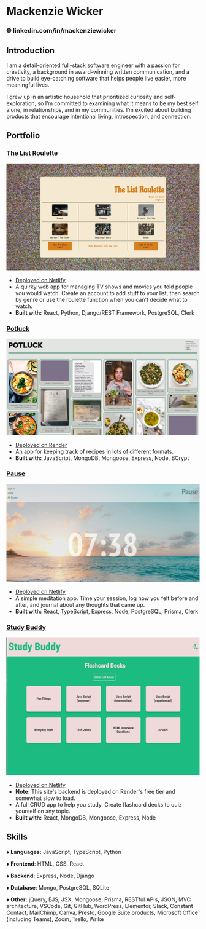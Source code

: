 # Mackenzie Wicker

### 🌐 linkedin.com/in/mackenziewicker

## Introduction

I am a detail-oriented full-stack software engineer with a passion for creativity, a background in award-winning written communication, and a drive to build eye-catching software that helps people live easier, more meaningful lives.

I grew up in an artistic household that prioritized curiosity and self-exploration, so I’m committed to examining what it means to be my best self alone, in relationships, and in my communities. I’m excited about building products that encourage intentional living, introspection, and connection.

## Portfolio

### **[The List Roulette](https://thelistroulette.netlify.app/)**

![The List Roulette](./images/BCF75602-C673-4B93-AC77-D923FF0AAD55.jpeg)

- [Deployed on Netlify](https://thelistroulette.netlify.app/)
- A quirky web app for managing TV shows and movies you told people you would watch. Create an account to add stuff to your list, then search by genre or use the roulette function when you can't decide what to watch.
- **Built with:** React, Python, Django/REST Framework, PostgreSQL, Clerk

### **[Potluck](https://potluck.onrender.com/)**

![Potluck](./images/DD7BAAD0-4F61-4003-927E-3B3CD2930F9F.jpeg)

- [Deployed on Render](https://potluck.onrender.com/)
- An app for keeping track of recipes in lots of different formats.
- **Built with:** JavaScript, MongoDB, Mongoose, Express, Node, BCrypt

### **[Pause](https://takeapause.netlify.app/)**

![Pause](./images/8E0FFB9F-2593-4ED0-863F-36374DCCAFB1.png)

- [Deployed on Netlify](https://takeapause.netlify.app/)
- A simple meditation app. Time your session, log how you felt before and after, and journal about any thoughts that came up.
- **Built with:** React, TypeScript, Express, Node, PostgreSQL, Prisma, Clerk

### **[Study Buddy]([https://takeapause.netlify.app/](https://deluxe-trifle-0b2556.netlify.app/))**

![Study Buddy](./images/628FFAB8-BD65-43F4-BA7D-5FF2ABFA71E7.jpeg)

- [Deployed on Netlify]([https://takeapause.netlify.app/](https://deluxe-trifle-0b2556.netlify.app/))
- **Note:** This site's backend is deployed on Render's free tier and somewhat slow to load.
- A full CRUD app to help you study. Create flashcard decks to quiz yourself on any topic.
- **Built with:** React, MongoDB, Mongoose, Express, Node

## Skills

♦ **Languages:** JavaScript, TypeScript, Python

♦ **Frontend**: HTML, CSS, React

♦ **Backend**: Express, Node, Django

♦ **Database**: Mongo, PostgreSQL, SQLite

♦ **Other:** jQuery, EJS, JSX, Mongoose, Prisma, RESTful APIs, JSON, MVC architecture, VSCode, Git, GitHub, WordPress, Elementor, Slack, Constant Contact, MailChimp, Canva, Presto, Google Suite products, Microsoft Office (including Teams), Zoom, Trello, Wrike

